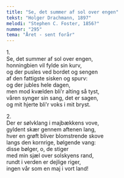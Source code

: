 ```yaml
---
title: "Se, det summer af sol over engen"
tekst: "Holger Drachmann, 1897"
melodi: "Stephen C. Foster, 1856?"
nummer: "295"
tema: "Året - sent forår"
---
```

1\.\
Se, det summer af sol over engen,<br>
honningbien vil fylde sin kurv,<br>
og der pusles ved bordet og sengen<br>
af den fattigste sisken og spurv:<br>
og der jubles hele dagen,<br>
men mod kvælden bli'r alting så tyst,<br>
våren synger sin sang, det er sagen,<br>
og mit hjerte bli'r voks i mit bryst.<br>

2\.\
Der er sølvklang i majbækkens vove,<br>
gyldent skær gennem aftenen lang,<br>
hver en grøft bliver blomstrende skove<br>
langs den kornrige, bølgende vang:<br>
disse bølger, o, de stiger<br>
med min sjæl over solskyens rand,<br>
rundt i verden er dejlige riger,<br>
ingen vår som en maj i vort land!<br>
